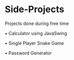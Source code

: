 # Side-Projects
Projects done during free time

• Calculator using JavaSwing 

• Single Player Snake Game

• Password Generator
				
